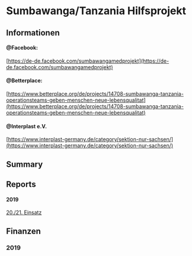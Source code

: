 # Sumbawanga/Tanzania Hilfsprojekt

## Informationen
#### @Facebook:
[https://de-de.facebook.com/sumbawangamedprojekt](https://de-de.facebook.com/sumbawangamedprojekt)

#### @Betterplace:
[https://www.betterplace.org/de/projects/14708-sumbawanga-tanzania-operationsteams-geben-menschen-neue-lebensqualitat](https://www.betterplace.org/de/projects/14708-sumbawanga-tanzania-operationsteams-geben-menschen-neue-lebensqualitat)

#### @Interplast e.V.
[https://www.interplast-germany.de/category/sektion-nur-sachsen/](https://www.interplast-germany.de/category/sektion-nur-sachsen/)

## Summary


## Reports

#### 2019
[20./21. Einsatz](Reports/2019/20_21.md)


## Finanzen

### 2019



